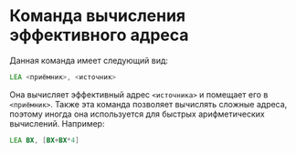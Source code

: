 # Команда вычисления эффективного адреса

Данная команда имеет следующий вид:

```asm
LEA <приёмник>, <источник>
```

Она вычисляет эффективный адрес `<источника>` и помещает его в `<приёмник>`.
Также эта команда позволяет вычислять сложные адреса, поэтому иногда она
используется для быстрых арифметических вычислений. Например:

```asm
LEA BX, [BX+BX*4]
```
